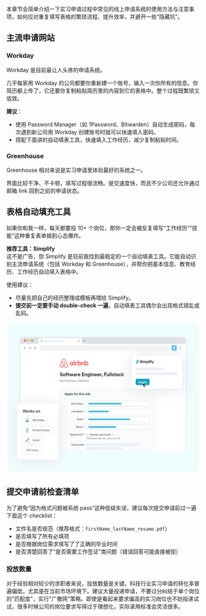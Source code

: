 本章节会简单介绍一下实习申请过程中常见的线上申请系统的使用方法与注意事项，如何应对重复填写表格的繁琐流程、提升效率，并避开一些“隐藏坑”。

## 主流申请网站
### Workday
Workday 是目前最让人头疼的申请系统。

几乎每家用 Workday 的公司都要你重新建一个账号，输入一次你所有的信息。你简历都上传了，它还要你复制粘贴简历里的内容到它的表格中。整个过程既繁琐又低效。

**建议**：

- 使用 Password Manager（如 1Password、Bitwarden）自动生成密码，每次遇到新公司用 Workday 创建账号时就可以快速填入密码。
- 搭配下面讲的自动填表工具，快速填入工作经历，减少复制粘贴时间。

### Greenhouse
Greenhouse 相对来说是实习申请里体验最好的系统之一。

界面比较干净、不卡顿，填写过程很流畅。提交速度快，而且不少公司还允许通过邮箱 link 回到之前的申请状态。

## 表格自动填充工具

如果你和我一样，每天都要投 10+ 个岗位，那你一定会被反复填写“工作经历”“技能”这种重复表单搞到心态爆炸。

**推荐工具：Simplify**  
这不是广告，但 Simplify 是目前我找到最稳定的一个自动填表工具。它能自动识别主流申请系统（包括 Workday 和 Greenhouse），并帮你把基本信息、教育经历、工作经历自动填入表格中。

使用建议：

- 尽量先把自己的经历整理成模板再喂给 Simplify。
- **提交前一定要手动 double-check 一遍**，自动填表工具偶尔会出现格式错乱或乱码。


<p align="center">
	<img src="assets/simplify_extension.png" width="500px">
</p>

## 提交申请前检查清单

为了避免“因为格式问题被系统 pass”这种低级失误，建议每次提交申请前过一遍下面这个 checklist：

-  文件名是否规范（推荐格式：`firstName_lastName_resume.pdf`）
-  是否填写了所有必填项
-  是否根据岗位需求填写了了正确的毕业时间
-  是否清楚回答了“是否需要工作签证”类问题（错误回答可能直接被拒）

### 投放数量

对于经验相对较少的求职者来说，投放数量是关键。科技行业实习申请的转化率普遍偏低，尤其是在当前市场环境下。建议大量投递申请，不要过分纠结于单个岗位的"匹配度"，实行"广撒网"策略。即使是看起来要求偏高的实习岗位也不妨投递试试，很多时候公司的岗位要求写得过于理想化，实际录用标准会灵活很多。